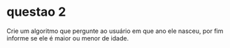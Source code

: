 # questao 2

Crie um algoritmo que pergunte ao usuário em que ano ele nasceu, por fim informe se ele é maior ou menor de idade. 